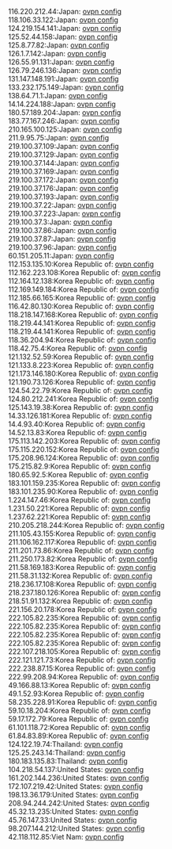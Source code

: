 116.220.212.44:Japan: [ovpn config](vpn/116_220_212_44.ovpn)  
118.106.33.122:Japan: [ovpn config](vpn/118_106_33_122.ovpn)  
124.219.154.141:Japan: [ovpn config](vpn/124_219_154_141.ovpn)  
125.52.44.158:Japan: [ovpn config](vpn/125_52_44_158.ovpn)  
125.8.77.82:Japan: [ovpn config](vpn/125_8_77_82.ovpn)  
126.1.7.142:Japan: [ovpn config](vpn/126_1_7_142.ovpn)  
126.55.91.131:Japan: [ovpn config](vpn/126_55_91_131.ovpn)  
126.79.246.136:Japan: [ovpn config](vpn/126_79_246_136.ovpn)  
131.147.148.191:Japan: [ovpn config](vpn/131_147_148_191.ovpn)  
133.232.175.149:Japan: [ovpn config](vpn/133_232_175_149.ovpn)  
138.64.71.1:Japan: [ovpn config](vpn/138_64_71_1.ovpn)  
14.14.224.188:Japan: [ovpn config](vpn/14_14_224_188.ovpn)  
180.57.189.204:Japan: [ovpn config](vpn/180_57_189_204.ovpn)  
183.77.167.246:Japan: [ovpn config](vpn/183_77_167_246.ovpn)  
210.165.100.125:Japan: [ovpn config](vpn/210_165_100_125.ovpn)  
211.9.95.75:Japan: [ovpn config](vpn/211_9_95_75.ovpn)  
219.100.37.109:Japan: [ovpn config](vpn/219_100_37_109.ovpn)  
219.100.37.129:Japan: [ovpn config](vpn/219_100_37_129.ovpn)  
219.100.37.144:Japan: [ovpn config](vpn/219_100_37_144.ovpn)  
219.100.37.169:Japan: [ovpn config](vpn/219_100_37_169.ovpn)  
219.100.37.172:Japan: [ovpn config](vpn/219_100_37_172.ovpn)  
219.100.37.176:Japan: [ovpn config](vpn/219_100_37_176.ovpn)  
219.100.37.193:Japan: [ovpn config](vpn/219_100_37_193.ovpn)  
219.100.37.22:Japan: [ovpn config](vpn/219_100_37_22.ovpn)  
219.100.37.223:Japan: [ovpn config](vpn/219_100_37_223.ovpn)  
219.100.37.3:Japan: [ovpn config](vpn/219_100_37_3.ovpn)  
219.100.37.86:Japan: [ovpn config](vpn/219_100_37_86.ovpn)  
219.100.37.87:Japan: [ovpn config](vpn/219_100_37_87.ovpn)  
219.100.37.96:Japan: [ovpn config](vpn/219_100_37_96.ovpn)  
60.151.205.11:Japan: [ovpn config](vpn/60_151_205_11.ovpn)  
112.153.135.10:Korea Republic of: [ovpn config](vpn/112_153_135_10.ovpn)  
112.162.223.108:Korea Republic of: [ovpn config](vpn/112_162_223_108.ovpn)  
112.164.12.138:Korea Republic of: [ovpn config](vpn/112_164_12_138.ovpn)  
112.169.149.184:Korea Republic of: [ovpn config](vpn/112_169_149_184.ovpn)  
112.185.66.165:Korea Republic of: [ovpn config](vpn/112_185_66_165.ovpn)  
116.42.80.130:Korea Republic of: [ovpn config](vpn/116_42_80_130.ovpn)  
118.218.147.168:Korea Republic of: [ovpn config](vpn/118_218_147_168.ovpn)  
118.219.44.141:Korea Republic of: [ovpn config](vpn/118_219_44_141.ovpn)  
118.219.44.141:Korea Republic of: [ovpn config](vpn/118_219_44_141.ovpn)  
118.36.204.94:Korea Republic of: [ovpn config](vpn/118_36_204_94.ovpn)  
118.42.75.4:Korea Republic of: [ovpn config](vpn/118_42_75_4.ovpn)  
121.132.52.59:Korea Republic of: [ovpn config](vpn/121_132_52_59.ovpn)  
121.133.8.223:Korea Republic of: [ovpn config](vpn/121_133_8_223.ovpn)  
121.173.146.180:Korea Republic of: [ovpn config](vpn/121_173_146_180.ovpn)  
121.190.73.126:Korea Republic of: [ovpn config](vpn/121_190_73_126.ovpn)  
124.54.22.79:Korea Republic of: [ovpn config](vpn/124_54_22_79.ovpn)  
124.80.212.241:Korea Republic of: [ovpn config](vpn/124_80_212_241.ovpn)  
125.143.19.38:Korea Republic of: [ovpn config](vpn/125_143_19_38.ovpn)  
14.33.126.181:Korea Republic of: [ovpn config](vpn/14_33_126_181.ovpn)  
14.4.93.40:Korea Republic of: [ovpn config](vpn/14_4_93_40.ovpn)  
14.52.13.83:Korea Republic of: [ovpn config](vpn/14_52_13_83.ovpn)  
175.113.142.203:Korea Republic of: [ovpn config](vpn/175_113_142_203.ovpn)  
175.115.220.152:Korea Republic of: [ovpn config](vpn/175_115_220_152.ovpn)  
175.208.96.124:Korea Republic of: [ovpn config](vpn/175_208_96_124.ovpn)  
175.215.82.9:Korea Republic of: [ovpn config](vpn/175_215_82_9.ovpn)  
180.65.92.5:Korea Republic of: [ovpn config](vpn/180_65_92_5.ovpn)  
183.101.159.235:Korea Republic of: [ovpn config](vpn/183_101_159_235.ovpn)  
183.101.235.90:Korea Republic of: [ovpn config](vpn/183_101_235_90.ovpn)  
1.224.147.46:Korea Republic of: [ovpn config](vpn/1_224_147_46.ovpn)  
1.231.50.221:Korea Republic of: [ovpn config](vpn/1_231_50_221.ovpn)  
1.237.62.221:Korea Republic of: [ovpn config](vpn/1_237_62_221.ovpn)  
210.205.218.244:Korea Republic of: [ovpn config](vpn/210_205_218_244.ovpn)  
211.105.43.155:Korea Republic of: [ovpn config](vpn/211_105_43_155.ovpn)  
211.106.162.117:Korea Republic of: [ovpn config](vpn/211_106_162_117.ovpn)  
211.201.73.86:Korea Republic of: [ovpn config](vpn/211_201_73_86.ovpn)  
211.250.173.82:Korea Republic of: [ovpn config](vpn/211_250_173_82.ovpn)  
211.58.169.183:Korea Republic of: [ovpn config](vpn/211_58_169_183.ovpn)  
211.58.31.132:Korea Republic of: [ovpn config](vpn/211_58_31_132.ovpn)  
218.236.17.108:Korea Republic of: [ovpn config](vpn/218_236_17_108.ovpn)  
218.237.180.126:Korea Republic of: [ovpn config](vpn/218_237_180_126.ovpn)  
218.51.91.132:Korea Republic of: [ovpn config](vpn/218_51_91_132.ovpn)  
221.156.20.178:Korea Republic of: [ovpn config](vpn/221_156_20_178.ovpn)  
222.105.82.235:Korea Republic of: [ovpn config](vpn/222_105_82_235.ovpn)  
222.105.82.235:Korea Republic of: [ovpn config](vpn/222_105_82_235.ovpn)  
222.105.82.235:Korea Republic of: [ovpn config](vpn/222_105_82_235.ovpn)  
222.105.82.235:Korea Republic of: [ovpn config](vpn/222_105_82_235.ovpn)  
222.107.218.105:Korea Republic of: [ovpn config](vpn/222_107_218_105.ovpn)  
222.121.121.73:Korea Republic of: [ovpn config](vpn/222_121_121_73.ovpn)  
222.238.87.15:Korea Republic of: [ovpn config](vpn/222_238_87_15.ovpn)  
222.99.208.94:Korea Republic of: [ovpn config](vpn/222_99_208_94.ovpn)  
49.166.88.13:Korea Republic of: [ovpn config](vpn/49_166_88_13.ovpn)  
49.1.52.93:Korea Republic of: [ovpn config](vpn/49_1_52_93.ovpn)  
58.235.228.91:Korea Republic of: [ovpn config](vpn/58_235_228_91.ovpn)  
59.10.18.204:Korea Republic of: [ovpn config](vpn/59_10_18_204.ovpn)  
59.17.172.79:Korea Republic of: [ovpn config](vpn/59_17_172_79.ovpn)  
61.101.118.72:Korea Republic of: [ovpn config](vpn/61_101_118_72.ovpn)  
61.84.83.89:Korea Republic of: [ovpn config](vpn/61_84_83_89.ovpn)  
124.122.19.74:Thailand: [ovpn config](vpn/124_122_19_74.ovpn)  
125.25.243.14:Thailand: [ovpn config](vpn/125_25_243_14.ovpn)  
180.183.135.83:Thailand: [ovpn config](vpn/180_183_135_83.ovpn)  
104.218.54.137:United States: [ovpn config](vpn/104_218_54_137.ovpn)  
161.202.144.236:United States: [ovpn config](vpn/161_202_144_236.ovpn)  
172.107.219.42:United States: [ovpn config](vpn/172_107_219_42.ovpn)  
198.13.36.179:United States: [ovpn config](vpn/198_13_36_179.ovpn)  
208.94.244.242:United States: [ovpn config](vpn/208_94_244_242.ovpn)  
45.32.13.235:United States: [ovpn config](vpn/45_32_13_235.ovpn)  
45.76.147.33:United States: [ovpn config](vpn/45_76_147_33.ovpn)  
98.207.144.212:United States: [ovpn config](vpn/98_207_144_212.ovpn)  
42.118.112.85:Viet Nam: [ovpn config](vpn/42_118_112_85.ovpn)  

